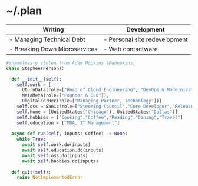 ~/.plan
=======

| Writing                      | Development                 |
|------------------------------|-----------------------------|
|- Managing Technical Debt     |- Personal site redevelopment|
|- Breaking Down Microservices |- Web contactware            |

```py
#shamelessly stolen from Adam Hopkins (@ahopkins)
class Stephen(Person):

  def __init__(self):
    self.work = [
      UturnData(role=["Head of Cloud Engineering", "DevOps & Modernization Practice Lead"]),
      MetaMeta(role=["Founder & CEO"]),
      DigitalForHer(role=["Managing Partner, Technology"])]
    self.oss = Sanic(role=["Steering Council","Core Developer","Release Manager"])
    self.home = [UnitedStates("Chicago"), UnitedStates("Dallas")]
    self.hobbies = ["Cooking","Coffee","Reading","Dining","Travel"]
    self.education = ["MBA, IT Management"]
   
  async def run(self, inputs: Coffee) -> None:
    while True:
      await self.work.do(inputs)
      await self.education.do(inputs)
      await self.oss.do(inputs)
      await self.hobbies.do(inputs)
  
  def quit(self):
    raise NotImplementedError


```
